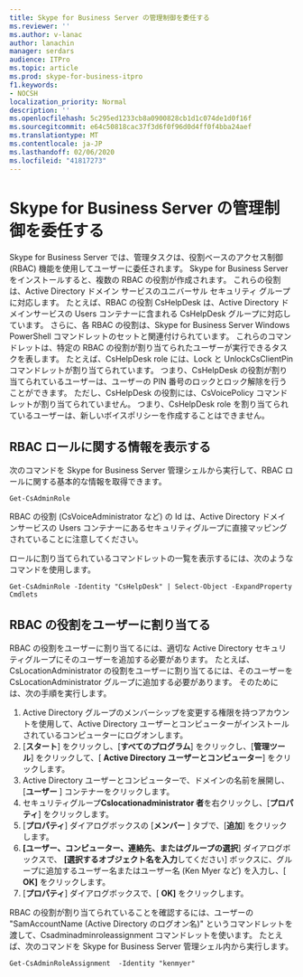 ```yaml
---
title: Skype for Business Server の管理制御を委任する
ms.reviewer: ''
ms.author: v-lanac
author: lanachin
manager: serdars
audience: ITPro
ms.topic: article
ms.prod: skype-for-business-itpro
f1.keywords:
- NOCSH
localization_priority: Normal
description: ''
ms.openlocfilehash: 5c295ed1233cb8a0900828cb1d1c074de1d0f16f
ms.sourcegitcommit: e64c50818cac37f3d6f0f96d0d4ff0f4bba24aef
ms.translationtype: MT
ms.contentlocale: ja-JP
ms.lasthandoff: 02/06/2020
ms.locfileid: "41817273"
---
```

# <a name="delegate-administrative-control-of-skype-for-business-server"></a>Skype for Business Server の管理制御を委任する 

Skype for Business Server では、管理タスクは、役割ベースのアクセス制御 (RBAC) 機能を使用してユーザーに委任されます。 Skype for Business Server をインストールすると、複数の RBAC の役割が作成されます。 これらの役割は、Active Directory ドメイン サービスのユニバーサル セキュリティ グループに対応します。 たとえば、RBAC の役割 CsHelpDesk は、Active Directory ドメインサービスの Users コンテナーに含まれる CsHelpDesk グループに対応しています。 さらに、各 RBAC の役割は、Skype for Business Server Windows PowerShell コマンドレットのセットと関連付けられています。 これらのコマンドレットは、特定の RBAC の役割が割り当てられたユーザーが実行できるタスクを表します。 たとえば、CsHelpDesk role には、Lock と UnlockCsClientPin コマンドレットが割り当てられています。 つまり、CsHelpDesk の役割が割り当てられているユーザーは、ユーザーの PIN 番号のロックとロック解除を行うことができます。 ただし、CsHelpDesk の役割には、CsVoicePolicy コマンドレットが割り当てられていません。 つまり、CsHelpDesk role を割り当てられているユーザーは、新しいボイスポリシーを作成することはできません。

## <a name="viewing-information-about-rbac-roles"></a>RBAC ロールに関する情報を表示する

次のコマンドを Skype for Business Server 管理シェルから実行して、RBAC ロールに関する基本的な情報を取得できます。

`Get-CsAdminRole`

RBAC の役割 (CsVoiceAdministrator など) の Id は、Active Directory ドメインサービスの Users コンテナーにあるセキュリティグループに直接マッピングされていることに注意してください。

ロールに割り当てられているコマンドレットの一覧を表示するには、次のようなコマンドを使用します。

`Get-CsAdminRole -Identity "CsHelpDesk" | Select-Object -ExpandProperty Cmdlets`

## <a name="assigning-an-rbac-role-to-a-user"></a>RBAC の役割をユーザーに割り当てる

RBAC の役割をユーザーに割り当てるには、適切な Active Directory セキュリティグループにそのユーザーを追加する必要があります。 たとえば、CsLocationAdministrator の役割をユーザーに割り当てるには、そのユーザーを CsLocationAdministrator グループに追加する必要があります。 そのためには、次の手順を実行します。

1. Active Directory グループのメンバーシップを変更する権限を持つアカウントを使用して、Active Directory ユーザーとコンピューターがインストールされているコンピューターにログオンします。
2. [**スタート**] をクリックし、[**すべてのプログラム**] をクリックし、[**管理ツール**] をクリックして、[ **Active Directory ユーザーとコンピューター**] をクリックします。
3. Active Directory ユーザーとコンピューターで、ドメインの名前を展開し、[**ユーザー** ] コンテナーをクリックします。
4. セキュリティグループ**Cslocationadministrator 者**を右クリックし、[**プロパティ**] をクリックします。
5. [**プロパティ**] ダイアログボックスの [**メンバー** ] タブで、[**追加**] をクリックします。
6. **[ユーザー、コンピューター、連絡先、またはグループの選択**] ダイアログボックスで、 **[選択するオブジェクト名を入力**してください] ボックスに、グループに追加するユーザー名またはユーザー名 (Ken Myer など) を入力し、[ **OK]** をクリックします。
7. [**プロパティ**] ダイアログボックスで、[ **OK]** をクリックします。

RBAC の役割が割り当てられていることを確認するには、ユーザーの "SamAccountName (Active Directory のログオン名)" というコマンドレットを渡して、Csadminadminroleassignment コマンドレットを使います。 たとえば、次のコマンドを Skype for Business Server 管理シェル内から実行します。

`Get-CsAdminRoleAssignment  -Identity "kenmyer"`
